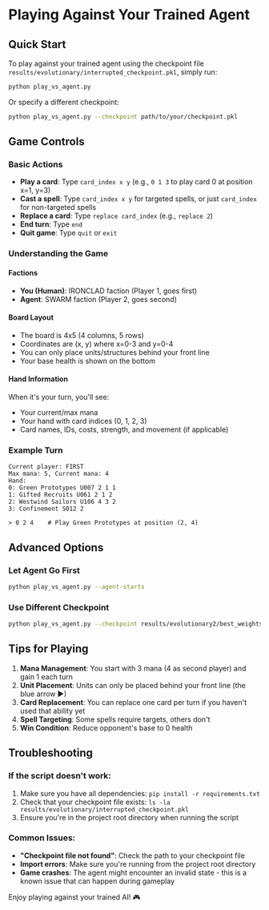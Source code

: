 # Playing Against Your Trained Agent

## Quick Start

To play against your trained agent using the checkpoint file `results/evolutionary/interrupted_checkpoint.pkl`, simply run:

```bash
python play_vs_agent.py
```

Or specify a different checkpoint:

```bash
python play_vs_agent.py --checkpoint path/to/your/checkpoint.pkl
```

## Game Controls

### Basic Actions
- **Play a card**: Type `card_index x y` (e.g., `0 1 3` to play card 0 at position x=1, y=3)
- **Cast a spell**: Type `card_index x y` for targeted spells, or just `card_index` for non-targeted spells
- **Replace a card**: Type `replace card_index` (e.g., `replace 2`)
- **End turn**: Type `end`
- **Quit game**: Type `quit` or `exit`

### Understanding the Game

#### Factions
- **You (Human)**: IRONCLAD faction (Player 1, goes first)
- **Agent**: SWARM faction (Player 2, goes second)

#### Board Layout
- The board is 4x5 (4 columns, 5 rows)
- Coordinates are (x, y) where x=0-3 and y=0-4
- You can only place units/structures behind your front line
- Your base health is shown on the bottom

#### Hand Information
When it's your turn, you'll see:
- Your current/max mana
- Your hand with card indices (0, 1, 2, 3)
- Card names, IDs, costs, strength, and movement (if applicable)

### Example Turn
```
Current player: FIRST
Max mana: 5, Current mana: 4
Hand:
0: Green Prototypes U007 2 1 1
1: Gifted Recruits U061 2 1 2
2: Westwind Sailors U106 4 3 2
3: Confinement S012 2

> 0 2 4    # Play Green Prototypes at position (2, 4)
```

## Advanced Options

### Let Agent Go First
```bash
python play_vs_agent.py --agent-starts
```

### Use Different Checkpoint
```bash
python play_vs_agent.py --checkpoint results/evolutionary2/best_weights.pkl
```

## Tips for Playing

1. **Mana Management**: You start with 3 mana (4 as second player) and gain 1 each turn
2. **Unit Placement**: Units can only be placed behind your front line (the blue arrow ▶)
3. **Card Replacement**: You can replace one card per turn if you haven't used that ability yet
4. **Spell Targeting**: Some spells require targets, others don't
5. **Win Condition**: Reduce opponent's base to 0 health

## Troubleshooting

### If the script doesn't work:
1. Make sure you have all dependencies: `pip install -r requirements.txt`
2. Check that your checkpoint file exists: `ls -la results/evolutionary/interrupted_checkpoint.pkl`
3. Ensure you're in the project root directory when running the script

### Common Issues:
- **"Checkpoint file not found"**: Check the path to your checkpoint file
- **Import errors**: Make sure you're running from the project root directory
- **Game crashes**: The agent might encounter an invalid state - this is a known issue that can happen during gameplay

Enjoy playing against your trained AI! 🎮 